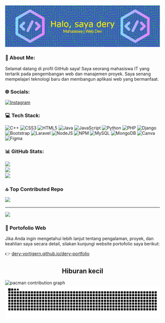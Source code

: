 ![dery-vortigern](img/header-profil.png)
### 💫 About Me:
Selamat datang di profil GitHub saya! Saya seorang mahasiswa IT yang tertarik pada pengembangan web dan manajemen proyek. Saya senang mempelajari teknologi baru dan membangun aplikasi web yang bermanfaat.


### 🌐 Socials:
[![Instagram](https://img.shields.io/badge/Instagram-%23E4405F.svg?logo=Instagram&logoColor=white)](https://instagram.com/dery084) 

### 💻 Tech Stack:
![C++](https://img.shields.io/badge/c++-%2300599C.svg?style=for-the-badge&logo=c%2B%2B&logoColor=white) ![CSS3](https://img.shields.io/badge/css3-%231572B6.svg?style=for-the-badge&logo=css3&logoColor=white) ![HTML5](https://img.shields.io/badge/html5-%23E34F26.svg?style=for-the-badge&logo=html5&logoColor=white) ![Java](https://img.shields.io/badge/java-%23ED8B00.svg?style=for-the-badge&logo=openjdk&logoColor=white) ![JavaScript](https://img.shields.io/badge/javascript-%23323330.svg?style=for-the-badge&logo=javascript&logoColor=%23F7DF1E) ![Python](https://img.shields.io/badge/python-3670A0?style=for-the-badge&logo=python&logoColor=ffdd54) ![PHP](https://img.shields.io/badge/php-%23777BB4.svg?style=for-the-badge&logo=php&logoColor=white) ![Django](https://img.shields.io/badge/django-%23092E20.svg?style=for-the-badge&logo=django&logoColor=white) ![Bootstrap](https://img.shields.io/badge/bootstrap-%238511FA.svg?style=for-the-badge&logo=bootstrap&logoColor=white) ![Laravel](https://img.shields.io/badge/laravel-%23FF2D20.svg?style=for-the-badge&logo=laravel&logoColor=white) ![NodeJS](https://img.shields.io/badge/node.js-6DA55F?style=for-the-badge&logo=node.js&logoColor=white) ![NPM](https://img.shields.io/badge/NPM-%23CB3837.svg?style=for-the-badge&logo=npm&logoColor=white) ![MySQL](https://img.shields.io/badge/mysql-4479A1.svg?style=for-the-badge&logo=mysql&logoColor=white) ![MongoDB](https://img.shields.io/badge/MongoDB-%234ea94b.svg?style=for-the-badge&logo=mongodb&logoColor=white) ![Canva](https://img.shields.io/badge/Canva-%2300C4CC.svg?style=for-the-badge&logo=Canva&logoColor=white) ![Figma](https://img.shields.io/badge/figma-%23F24E1E.svg?style=for-the-badge&logo=figma&logoColor=white)
### 📊 GitHub Stats:
![](https://github-readme-stats.vercel.app/api?username=dery-vortigern&theme=dark&hide_border=false&include_all_commits=false&count_private=false)<br/>
![](https://nirzak-streak-stats.vercel.app/?user=dery-vortigern&theme=dark&hide_border=false)<br/>
![](https://github-readme-stats.vercel.app/api/top-langs/?username=dery-vortigern&theme=dark&hide_border=false&include_all_commits=false&count_private=false&layout=compact)

### 🔝 Top Contributed Repo
![](https://github-contributor-stats.vercel.app/api?username=dery-vortigern&limit=5&theme=nightowl&combine_all_yearly_contributions=true)

---
[![](https://visitcount.itsvg.in/api?id=dery-vortigern&icon=0&color=0)](https://visitcount.itsvg.in)

### 🚀 Portofolio Web

Jika Anda ingin mengetahui lebih lanjut tentang pengalaman, proyek, dan keahlian saya secara detail, silakan kunjungi website portofolio saya berikut:

👉 [dery-vortigern.github.io/dery-portfolio](https://dery-vortigern.github.io/dery-portfolio/)

<h2 align="center">Hiburan kecil</h2>


<picture>
  <source media="(prefers-color-scheme: dark)" srcset="https://raw.githubusercontent.com/dery-vortigern/dery-vortigern/output/pacman-contribution-graph-dark.svg">
  <source media="(prefers-color-scheme: light)" srcset="https://raw.githubusercontent.com/dery-vortigern/dery-vortigern/output/pacman-contribution-graph.svg">
  <img alt="pacman contribution graph" src="https://raw.githubusercontent.com/dery-vortigern/dery-vortigern/output/pacman-contribution-graph.svg">
</picture>


<img src="https://raw.githubusercontent.com/dery-vortigern/dery-vortigern/output/snake.svg" alt="Snake animation" />

###
<!-- Proudly created with GPRM ( https://gprm.itsvg.in ) -->